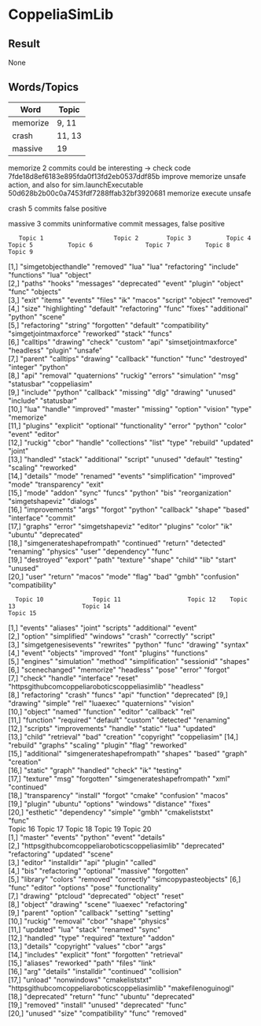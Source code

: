 # CoppeliaSimLib

## Result

None

## Words/Topics

|Word 	 		| 	Topic	|
|---------------|-----------|
|memorize		|	9, 11	|
|crash			|	11, 13	|
|massive		|	19		|

memorize	2 commits
could be interesting -> check code
7fde18d8ef6183e895fda0f13fd2eb0537ddf85b improve memorize unsafe action, and also for sim.launchExecutable
50d628b2b00c0a7453fdf7288ffab32bf3920681 memorize execute unsafe

crash 5 commits
false positive

massive 3 commits
uninformative commit messages, false positive

      
       Topic 1                    Topic 2        Topic 3          Topic 4         Topic 5          Topic 6               Topic 7          Topic 8          Topic 9        
 [1,] "simgetobjecthandle"       "removed"      "lua"            "lua"           "refactoring"    "include"             "functions"      "lua"            "object"       
 [2,] "paths"                    "hooks"        "messages"       "deprecated"    "event"          "plugin"              "object"         "func"           "objects"      
 [3,] "exit"                     "items"        "events"         "files"         "ik"             "macos"               "script"         "object"         "removed"      
 [4,] "size"                     "highlighting" "default"        "refactoring"   "func"           "fixes"               "additional"     "python"         "scene"        
 [5,] "refactoring"              "string"       "forgotten"      "default"       "compatibility"  "simgetjointmaxforce" "reworked"       "stack"          "funcs"        
 [6,] "calltips"                 "drawing"      "check"          "custom"        "api"            "simsetjointmaxforce" "headless"       "plugin"         "unsafe"       
 [7,] "parent"                   "calltips"     "drawing"        "callback"      "function"       "func"                "destroyed"      "integer"        "python"       
 [8,] "api"                      "removal"      "quaternions"    "ruckig"        "errors"         "simulation"          "msg"            "statusbar"      "coppeliasim"  
 [9,] "include"                  "python"       "callback"       "missing"       "dlg"            "drawing"             "unused"         "include"        "statusbar"    
[10,] "lua"                      "handle"       "improved"       "master"        "missing"        "option"              "vision"         "type"           "memorize"     
[11,] "plugins"                  "explicit"     "optional"       "functionality" "error"          "python"              "color"          "event"          "editor"       
[12,] "ruckig"                   "cbor"         "handle"         "collections"   "list"           "type"                "rebuild"        "updated"        "joint"        
[13,] "handled"                  "stack"        "additional"     "script"        "unused"         "default"             "testing"        "scaling"        "reworked"     
[14,] "details"                  "mode"         "renamed"        "events"        "simplification" "improved"            "mode"           "transparency"   "exit"         
[15,] "mode"                     "addon"        "sync"           "funcs"         "python"         "bis"                 "reorganization" "simgetshapeviz" "dialogs"      
[16,] "improvements"             "args"         "forgot"         "python"        "callback"       "shape"               "based"          "interface"      "commit"       
[17,] "graphs"                   "error"        "simgetshapeviz" "editor"        "plugins"        "color"               "ik"             "ubuntu"         "deprecated"   
[18,] "simgenerateshapefrompath" "continued"    "return"         "detected"      "renaming"       "physics"             "user"           "dependency"     "func"         
[19,] "destroyed"                "export"       "path"           "texture"       "shape"          "child"               "lib"            "start"          "unused"       
[20,] "user"                     "return"       "macos"          "mode"          "flag"           "bad"                 "gmbh"           "confusion"      "compatibility"

      Topic 10              Topic 11                   Topic 12    Topic 13                   Topic 14                                       Topic 15     
 [1,] "events"              "aliases"                  "joint"     "scripts"                  "additional"                                   "event"      
 [2,] "option"              "simplified"               "windows"   "crash"                    "correctly"                                    "script"     
 [3,] "simgetgenesisevents" "rewrites"                 "python"    "func"                     "drawing"                                      "syntax"     
 [4,] "event"               "objects"                  "improved"  "font"                     "plugins"                                      "functions"  
 [5,] "engines"             "simulation"               "method"    "simplification"           "sessionid"                                    "shapes"     
 [6,] "scenechanged"        "memorize"                 "headless"  "pose"                     "error"                                        "forgot"     
 [7,] "check"               "handle"                   "interface" "reset"                    "httpsgithubcomcoppeliaroboticscoppeliasimlib" "headless"   
 [8,] "refactoring"         "crash"                    "funcs"     "api"                      "function"                                     "deprecated" 
 [9,] "drawing"             "simple"                   "rel"       "luaexec"                  "quaternions"                                  "vision"     
[10,] "object"              "named"                    "function"  "editor"                   "callback"                                     "rel"        
[11,] "function"            "required"                 "default"   "custom"                   "detected"                                     "renaming"   
[12,] "scripts"             "improvements"             "handle"    "static"                   "lua"                                          "updated"    
[13,] "child"               "retrieval"                "bad"       "creation"                 "copyright"                                    "coppeliasim"
[14,] "rebuild"             "graphs"                   "scaling"   "plugin"                   "flag"                                         "reworked"   
[15,] "additional"          "simgenerateshapefrompath" "shapes"    "based"                    "graph"                                        "creation"   
[16,] "static"              "graph"                    "handled"   "check"                    "ik"                                           "testing"    
[17,] "texture"             "msg"                      "forgotten" "simgenerateshapefrompath" "xml"                                          "continued"  
[18,] "transparency"        "install"                  "forgot"    "cmake"                    "confusion"                                    "macos"      
[19,] "plugin"              "ubuntu"                   "options"   "windows"                  "distance"                                     "fixes"      
[20,] "esthetic"            "dependency"               "simple"    "gmbh"                     "cmakeliststxt"    
                            "func"       
      Topic 16                                       Topic 17      Topic 18        Topic 19                                       Topic 20             
 [1,] "master"                                       "events"      "python"        "event"                                        "details"            
 [2,] "httpsgithubcomcoppeliaroboticscoppeliasimlib" "deprecated"  "refactoring"   "updated"                                      "scene"              
 [3,] "editor"                                       "installdir"  "api"           "plugin"                                       "called"             
 [4,] "bis"                                          "refactoring" "optional"      "massive"                                      "forgotten"          
 [5,] "library"                                      "colors"      "removed"       "correctly"                                    "simcopypasteobjects"
 [6,] "func"                                         "editor"      "options"       "pose"                                         "functionality"      
 [7,] "drawing"                                      "ptcloud"     "deprecated"    "object"                                       "reset"              
 [8,] "object"                                       "drawing"     "scene"         "luaexec"                                      "refactoring"        
 [9,] "parent"                                       "option"      "callback"      "setting"                                      "setting"            
[10,] "ruckig"                                       "removal"     "cbor"          "shape"                                        "physics"            
[11,] "updated"                                      "lua"         "stack"         "renamed"                                      "sync"               
[12,] "handled"                                      "type"        "required"      "texture"                                      "addon"              
[13,] "details"                                      "copyright"   "values"        "cbor"                                         "args"               
[14,] "includes"                                     "explicit"    "font"          "forgotten"                                    "retrieval"          
[15,] "aliases"                                      "reworked"    "path"          "files"                                        "link"               
[16,] "arg"                                          "details"     "installdir"    "continued"                                    "collision"          
[17,] "unload"                                       "nonwindows"  "cmakeliststxt" "httpsgithubcomcoppeliaroboticscoppeliasimlib" "makefilenoguinogl"  
[18,] "deprecated"                                   "return"      "func"          "ubuntu"                                       "deprecated"         
[19,] "removed"                                      "install"     "unused"        "deprecated"                                   "func"               
[20,] "unused"                                       "size"        "compatibility" "func"                                         "removed"            
> 